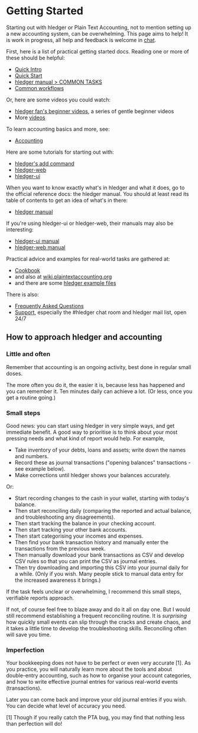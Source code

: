 # Getting Started

<div class=pagetoc>

<!-- toc -->
</div>

Starting out with hledger or Plain Text Accounting, not to mention setting up a new accounting system, can be overwhelming.
This page aims to help! It is work in progress, all help and feedback is welcome in [chat](support.html).

First, here is a list of practical getting started docs. Reading one or more of these should be helpful:

- [Quick Intro](quickintro.html)
- [Quick Start](quickstart.html)
- [hledger manual > COMMON TASKS](hledger.html#common-tasks)
- [Common workflows](common-workflows.html)

Or, here are some videos you could watch:

- [hledger fan's beginner videos](https://www.youtube.com/channel/UCZLxXTjOqLzq4z5Jy0AyWSQ/videos), a series of gentle beginner videos
- More [videos](videos.html)

To learn accounting basics and more, see:

- [Accounting](accounting.html)

Here are some tutorials for starting out with:

- [hledger's add command](add.html)
- [hledger-web](web.html)
- [hledger-ui](ui.html)

When you want to know exactly what's in hledger and what it does, go to the official reference docs: the hledger manual. You should at least read its table of contents to get an idea of what's in there:

- [hledger manual](hledger.html)

If you're using hledger-ui or hledger-web, their manuals may also be interesting:

- [hledger-ui manual](hledger-ui.html)
- [hledger-web manual](hledger-web.html)

Practical advice and examples for real-world tasks are gathered at:

- [Cookbook](cookbook.html)
- and also at [wiki.plaintextaccounting.org](https://wiki.plaintextaccounting.org)
- and there are some [hledger example files]

There is also:

- [Frequently Asked Questions](faq.html)
- [Support](support.html), especially the #hledger chat room and hledger mail list, open 24/7

[blog posts]:                 https://plaintextaccounting.org/#articles-blog-posts
[hledger example files]:      https://github.com/simonmichael/hledger/tree/master/examples


## How to approach hledger and accounting

### Little and often

Remember that accounting is an ongoing activity, best done in regular small doses.

The more often you do it, the easier it is, because less has happened and you can remember it.
Ten minutes daily can achieve a lot. (Or less, once you get a routine going.)

### Small steps

Good news: you can start using hledger in very simple ways, and get immediate benefit.
A good way to prioritise is to think about your most pressing needs and what kind of report would help.
For example,

- Take inventory of your debts, loans and assets; write down the names and numbers.
- Record these as journal transactions ("opening balances" transactions - see example below).
- Make corrections until hledger shows your balances accurately.

Or:

- Start recording changes to the cash in your wallet, starting with today's balance.
- Then start reconciling daily (comparing the reported and actual balance, and troubleshooting any disagreements).
- Then start tracking the balance in your checking account.
- Then start tracking your other bank accounts.
- Then start categorising your incomes and expenses.
- Then find your bank transaction history and manually enter the transactions from the previous week.
- Then manually download your bank transactions as CSV and develop CSV rules so that you can print the CSV as journal entries.
- Then try downloading and importing this CSV into your journal daily for a while.
  (Only if you wish. Many people stick to manual data entry for the increased awareness it brings.)

If the task feels unclear or overwhelming, I recommend this small steps, verifiable reports approach.

If not, of course feel free to blaze away and do it all on day one.
But I would still recommend establishing a frequent reconciling routine.
It is *surprising* how quickly small events can slip through the cracks and create chaos,
and it takes a little time to develop the troubleshooting skills.
Reconciling often will save you time.

### Imperfection

Your bookkeeping does not have to be perfect or even very accurate [1].
As you practice, you will naturally learn more about the tools and
about double-entry accounting,
such as how to organise your account categories,
and how to write effective journal entries for various real-world events (transactions).

Later you can come back and improve your old journal entries if you wish.
You can decide what level of accuracy you need.

[1] Though if you really catch the PTA bug, you may find that nothing less than perfection will do!

